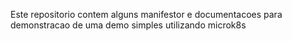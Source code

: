 Este repositorio contem alguns manifestor e documentacoes para demonstracao de uma demo simples utilizando microk8s